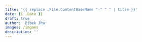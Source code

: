 ```yaml
---
title: '{{ replace .File.ContentBaseName "-" " " | title }}'
date: {{ .Date }}
draft: true
author: 'Bibek Jha'
images: /imgaes
description: ''
---
```

